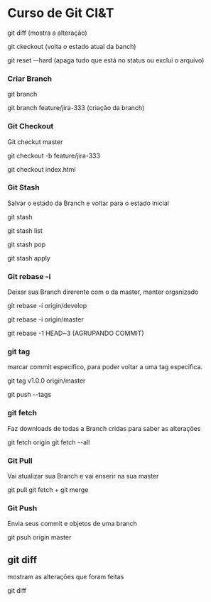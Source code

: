 # Curso de Git CI&T

git diff (mostra a alteração)


git ckeckout <nome do arquivo> (volta o estado atual da banch)
  
  
git reset --hard  (apaga tudo que está no status ou exclui o arquivo)

### Criar Branch 

git branch 


git branch feature/jira-333 (criação da branch)

### Git Checkout

Git checkut master


git checkout -b feature/jira-333


git  checkout index.html

### Git Stash

Salvar o estado da Branch e voltar para o estado inicial

git stash


git stash list


git stash pop


git stash apply

### Git  rebase -i

Deixar sua Branch direrente com o da master, manter organizado

git rebase -i origin/develop


git rebase -i origin/master


git rebase -1 HEAD~3 (AGRUPANDO COMMIT)

### git tag

marcar commit especifico, para poder voltar a uma tag especifica.

git tag v1.0.0 origin/master


git push --tags

### git fetch 

Faz downloads de todas a Branch cridas para saber as alterações

git fetch origin
git fetch --all

### Git Pull

Vai atualizar sua Branch e vai enserir na sua master 

git pull
git fetch + git merge

### Git Push
Envia seus commit e objetos de uma branch 

git psuh origin master

## git diff   

mostram as alterações que foram feitas

git diff 
